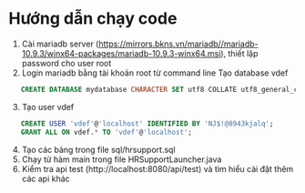 # Hướng dẫn chạy code
1. Cài mariadb server (https://mirrors.bkns.vn/mariadb//mariadb-10.9.3/winx64-packages/mariadb-10.9.3-winx64.msi), thiết lập password cho user root
2. Login mariadb bằng tài khoản root từ command line Tạo database vdef
``` sql
   CREATE DATABASE mydatabase CHARACTER SET utf8 COLLATE utf8_general_ci;
```
3. Tạo user vdef
``` sql
   CREATE USER 'vdef'@'localhost' IDENTIFIED BY 'NJ$!@8943kjalq';
   GRANT ALL ON vdef.* TO 'vdef'@'localhost';
```
4. Tạo các bảng trong file sql/hrsupport.sql
5. Chạy từ hàm main trong file HRSupportLauncher.java
6. Kiểm tra api test (http://localhost:8080/api/test) và tìm hiểu cài đặt thêm các api khác

